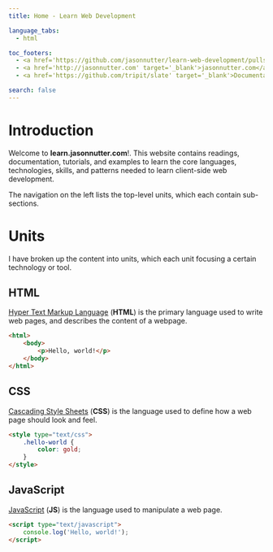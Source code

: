 ```yaml
---
title: Home - Learn Web Development

language_tabs:
  - html

toc_footers:
  - <a href='https://github.com/jasonnutter/learn-web-development/pulls'target='_blank'>Contribute on Github</a>
  - <a href='http://jasonnutter.com' target='_blank'>jasonnutter.com</a>
  - <a href='https://github.com/tripit/slate' target='_blank'>Documentation Powered by Slate</a>

search: false
---
```


# Introduction

Welcome to **learn.jasonnutter.com**!. This website contains readings, documentation, tutorials, and examples to learn the core languages, technologies, skills, and patterns needed to learn client-side web development.

The navigation on the left lists the top-level units, which each contain sub-sections.

# Units

I have broken up the content into units, which each unit focusing a certain technology or tool.

## HTML

[Hyper Text Markup Language](/units/html) (**HTML**) is the primary language used to write web pages, and describes the content of a webpage.

```html
<html>
    <body>
        <p>Hello, world!</p>
    </body>
</html>
```

## CSS

[Cascading Style Sheets](/units/css) (**CSS**) is the language used to define how a web page should look and feel.

```html
<style type="text/css">
    .hello-world {
        color: gold;
    }
</style>
```

## JavaScript

[JavaScript](/units/javascript) (**JS**) is the language used to manipulate a web page.

```html
<script type="text/javascript">
    console.log('Hello, world!');
</script>
```

